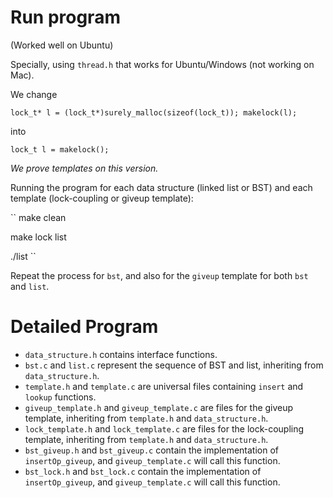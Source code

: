 # Run program 
(Worked well on Ubuntu)

Specially, using `thread.h` that works for Ubuntu/Windows (not working on Mac). 

We change

``lock_t* l = (lock_t*)surely_malloc(sizeof(lock_t)); makelock(l);``

into 

``lock_t l = makelock(); ``

*We prove templates on this version.*

Running the program for each data structure (linked list or BST) and each template (lock-coupling or giveup template):

``
make clean 

make lock list 

./list
``

Repeat the process for `bst`, and also for the `giveup` template for both `bst` and `list`.

# Detailed Program

- `data_structure.h` contains interface functions.
- `bst.c` and `list.c` represent the sequence of BST and list, inheriting from `data_structure.h`.
- `template.h` and `template.c` are universal files containing `insert` and `lookup` functions.
- `giveup_template.h` and `giveup_template.c` are files for the giveup template, inheriting from `template.h` and `data_structure.h`.
- `lock_template.h` and `lock_template.c` are files for the lock-coupling template, inheriting from `template.h` and `data_structure.h`.
- `bst_giveup.h` and `bst_giveup.c` contain the implementation of `insertOp_giveup`, and `giveup_template.c` will call this function.
- `bst_lock.h` and `bst_lock.c` contain the implementation of `insertOp_giveup`, and `giveup_template.c` will call this function.
